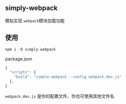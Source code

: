 ## simply-webpack

模拟实现 `webpack`模块加载功能

## 使用

```js
npm i -D simply-webpack
```

package.json

```js
{
  "scripts": {
    "build": "simple-webpack --config webpack.dev.js"
  },
}
```

`webpack.dev.js` 是你的配置文件，你也可使用其他文件名